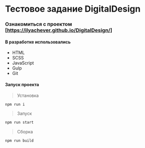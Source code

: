 # Тестовое задание DigitalDesign

### Ознакомиться с проектом [https://ilyachever.github.io/DigitalDesign/]

#### В разработке использовались
- HTML
- SCSS
- JavaScript
- Gulp
- Git

#### Запуск проекта 
> Установка 
```sh
npm run i
```
>Запуск
```sh
npm run start
```
>Сборка
```sh
npm run build
```
    